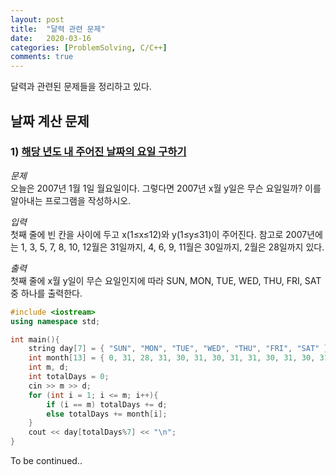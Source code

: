 ```yaml
---
layout: post
title:  "달력 관련 문제"
date:   2020-03-16
categories: [ProblemSolving, C/C++]
comments: true
---
```

달력과 관련된 문제들을 정리하고 있다.

## 날짜 계산 문제

### 1) [해당 년도 내 주어진 날짜의 요일 구하기][1]
*문제*  
오늘은 2007년 1월 1일 월요일이다. 그렇다면 2007년 x월 y일은 무슨 요일일까? 이를 알아내는 프로그램을 작성하시오.

*입력*  
첫째 줄에 빈 칸을 사이에 두고 x(1≤x≤12)와 y(1≤y≤31)이 주어진다. 참고로 2007년에는 1, 3, 5, 7, 8, 10, 12월은 31일까지, 4, 6, 9, 11월은 30일까지, 2월은 28일까지 있다.

*출력*  
첫째 줄에 x월 y일이 무슨 요일인지에 따라 SUN, MON, TUE, WED, THU, FRI, SAT중 하나를 출력한다.

```cpp
#include <iostream>
using namespace std;

int main(){
    string day[7] = { "SUN", "MON", "TUE", "WED", "THU", "FRI", "SAT" };
	int month[13] = { 0, 31, 28, 31, 30, 31, 30, 31, 31, 30, 31, 30, 31 };
    int m, d;
    int totalDays = 0;
    cin >> m >> d;
    for (int i = 1; i <= m; i++){
        if (i == m) totalDays += d;
        else totalDays += month[i];
    }
    cout << day[totalDays%7] << "\n";
}
```

To be continued..

[1]: https://www.acmicpc.net/problem/1924
